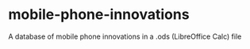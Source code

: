# mobile-phone-innovations
A database of mobile phone innovations in a .ods (LibreOffice Calc) file
